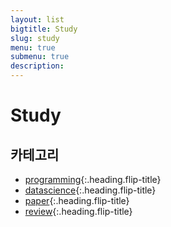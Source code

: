 ```yaml
---
layout: list
bigtitle: Study
slug: study
menu: true
submenu: true
description: 
---
```

# Study
## 카테고리
* [programming]{:.heading.flip-title}
* [datascience]{:.heading.flip-title}
* [paper]{:.heading.flip-title}
* [review]{:.heading.flip-title}

[programming]: /programming/
[datascience]: /datascience/
[paper]: /paper/
[review]: /review/